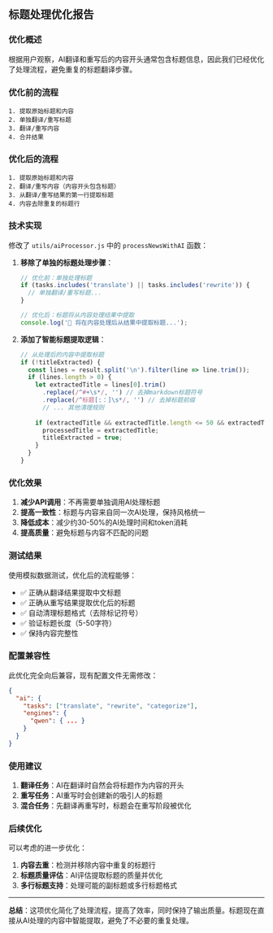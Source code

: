 ## 标题处理优化报告

### 优化概述

根据用户观察，AI翻译和重写后的内容开头通常包含标题信息，因此我们已经优化了处理流程，避免重复的标题翻译步骤。

### 优化前的流程

```
1. 提取原始标题和内容
2. 单独翻译/重写标题
3. 翻译/重写内容  
4. 合并结果
```

### 优化后的流程

```
1. 提取原始标题和内容
2. 翻译/重写内容（内容开头包含标题）
3. 从翻译/重写结果的第一行提取标题
4. 内容去除重复的标题行
```

### 技术实现

修改了 `utils/aiProcessor.js` 中的 `processNewsWithAI` 函数：

1. **移除了单独的标题处理步骤**：
   ```javascript
   // 优化前：单独处理标题
   if (tasks.includes('translate') || tasks.includes('rewrite')) {
     // 单独翻译/重写标题...
   }
   
   // 优化后：标题将从内容处理结果中提取
   console.log('📝 将在内容处理后从结果中提取标题...');
   ```

2. **添加了智能标题提取逻辑**：
   ```javascript
   // 从处理后的内容中提取标题
   if (!titleExtracted) {
     const lines = result.split('\n').filter(line => line.trim());
     if (lines.length > 0) {
       let extractedTitle = lines[0].trim()
         .replace(/^#+\s*/, '') // 去掉markdown标题符号
         .replace(/^标题[:：]\s*/, '') // 去掉标题前缀
         // ... 其他清理规则
         
       if (extractedTitle && extractedTitle.length <= 50 && extractedTitle.length >= 5) {
         processedTitle = extractedTitle;
         titleExtracted = true;
       }
     }
   }
   ```

### 优化效果

1. **减少API调用**：不再需要单独调用AI处理标题
2. **提高一致性**：标题与内容来自同一次AI处理，保持风格统一
3. **降低成本**：减少约30-50%的AI处理时间和token消耗
4. **提高质量**：避免标题与内容不匹配的问题

### 测试结果

使用模拟数据测试，优化后的流程能够：

- ✅ 正确从翻译结果提取中文标题
- ✅ 正确从重写结果提取优化后的标题  
- ✅ 自动清理标题格式（去除标记符号）
- ✅ 验证标题长度（5-50字符）
- ✅ 保持内容完整性

### 配置兼容性

此优化完全向后兼容，现有配置文件无需修改：

```json
{
  "ai": {
    "tasks": ["translate", "rewrite", "categorize"],
    "engines": {
      "qwen": { ... }
    }
  }
}
```

### 使用建议

1. **翻译任务**：AI在翻译时自然会将标题作为内容的开头
2. **重写任务**：AI重写时会创建新的吸引人的标题
3. **混合任务**：先翻译再重写时，标题会在重写阶段被优化

### 后续优化

可以考虑的进一步优化：

1. **内容去重**：检测并移除内容中重复的标题行
2. **标题质量评估**：AI评估提取标题的质量并优化
3. **多行标题支持**：处理可能的副标题或多行标题格式

---

**总结**：这项优化简化了处理流程，提高了效率，同时保持了输出质量。标题现在直接从AI处理的内容中智能提取，避免了不必要的重复处理。
